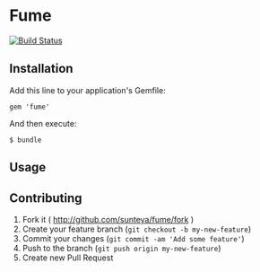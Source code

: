 # Fume

[![Build Status](https://travis-ci.org/sunteya/fume.svg?branch=master)](https://travis-ci.org/sunteya/fume)

## Installation

Add this line to your application's Gemfile:

    gem 'fume'

And then execute:

    $ bundle

## Usage

## Contributing

1. Fork it ( http://github.com/sunteya/fume/fork )
2. Create your feature branch (`git checkout -b my-new-feature`)
3. Commit your changes (`git commit -am 'Add some feature'`)
4. Push to the branch (`git push origin my-new-feature`)
5. Create new Pull Request
